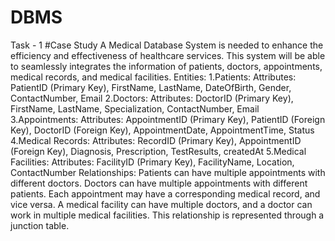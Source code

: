 # DBMS
Task - 1 
#Case Study 
A Medical Database System is needed to enhance the efficiency and effectiveness of healthcare services. This system will be able to seamlessly integrates the information of patients, doctors, appointments, medical records, and medical facilities.
Entities:
1.Patients:
Attributes: PatientID (Primary Key), FirstName, LastName, DateOfBirth, Gender, ContactNumber, Email
2.Doctors:
Attributes: DoctorID (Primary Key), FirstName, LastName, Specialization, ContactNumber, Email
3.Appointments:
Attributes: AppointmentID (Primary Key), PatientID (Foreign Key), DoctorID (Foreign Key), AppointmentDate, AppointmentTime, Status
4.Medical Records:
Attributes: RecordID (Primary Key), AppointmentID (Foreign Key), Diagnosis, Prescription, TestResults, createdAt
5.Medical Facilities:
Attributes: FacilityID (Primary Key), FacilityName, Location, ContactNumber
Relationships:
Patients can have multiple appointments with different doctors.
Doctors can have multiple appointments with different patients.
Each appointment may have a corresponding medical record, and vice versa. 
A medical facility can have multiple doctors, and a doctor can work in multiple medical facilities. This relationship is represented through a junction table.